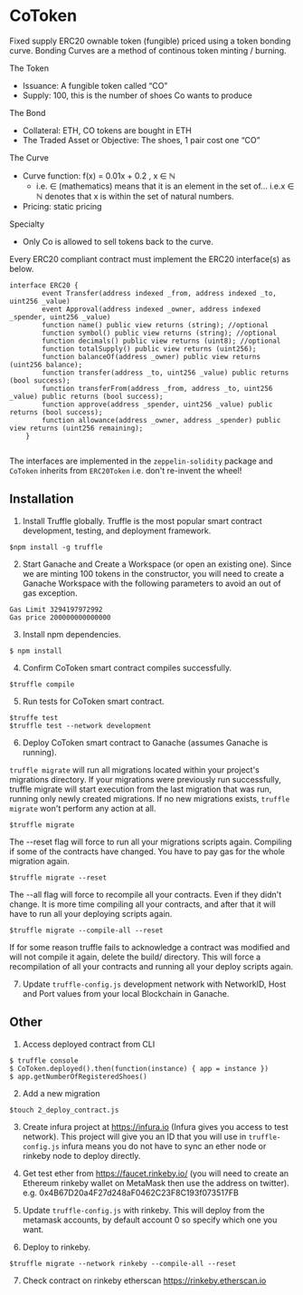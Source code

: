 # CoToken
Fixed supply ERC20 ownable token (fungible) priced using a token bonding curve. Bonding Curves are a method of continous token minting / burning. 

The Token

* Issuance: A fungible token called “CO”
* Supply: 100, this is the number of shoes Co wants to produce

The Bond

* Collateral: ETH, CO tokens are bought in ETH
* The Traded Asset or Objective: The shoes, 1 pair cost one “CO”

The Curve

* Curve function: f(x) = 0.01x + 0.2 , x ∈ ℕ 
    * i.e. ∈ (mathematics) means that it is an element in the set of... i.e.x ∈ ℕ denotes that x is within the set of natural numbers. 
* Pricing: static pricing

Specialty
* Only Co is allowed to sell tokens back to the curve.


Every ERC20 compliant contract must implement the ERC20 interface(s) as below.
```
interface ERC20 {
        event Transfer(address indexed _from, address indexed _to, uint256 _value)
        event Approval(address indexed _owner, address indexed _spender, uint256 _value)
        function name() public view returns (string); //optional
        function symbol() public view returns (string); //optional
        function decimals() public view returns (uint8); //optional
        function totalSupply() public view returns (uint256);
        function balanceOf(address _owner) public view returns (uint256 balance);
        function transfer(address _to, uint256 _value) public returns (bool success);
        function transferFrom(address _from, address _to, uint256 _value) public returns (bool success);
        function approve(address _spender, uint256 _value) public returns (bool success);
        function allowance(address _owner, address _spender) public view returns (uint256 remaining);
    }
                                            
```
The interfaces are implemented in the `zeppelin-solidity` package and `CoToken` inherits from `ERC20Token` i.e. don't re-invent the wheel!
    
## Installation
1. Install Truffle globally. Truffle is the most popular smart contract development, testing, and deployment framework. 
```
$npm install -g truffle 
```

2. Start Ganache and Create a Workspace (or open an existing one). Since we are minting 100 tokens in the constructor, you will need to create a Ganache Workspace with the following parameters to avoid an out of gas exception.
```
Gas Limit 3294197972992 
Gas price 200000000000000
```

3. Install npm dependencies.
```
$ npm install
```

4. Confirm CoToken smart contract compiles successfully.
```
$truffle compile
```

5. Run tests for CoToken smart contract.
```
$truffe test
$truffle test --network development
```

6. Deploy CoToken smart contract to Ganache (assumes Ganache is running).

`truffle migrate` will run all migrations located within your project's migrations directory. If your migrations were previously run successfully, truffle migrate will start execution from the last migration that was run, running only newly created migrations. If no new migrations exists, `truffle migrate` won't perform any action at all. 
```
$truffle migrate
```

The --reset flag will force to run all your migrations scripts again. Compiling if some of the contracts have changed. You have to pay gas for the whole migration again. 
```
$truffle migrate --reset
```

The --all flag will force to recompile all your contracts. Even if they didn't change. It is more time compiling all your contracts, and after that it will have to run all your deploying scripts again.
```
$truffle migrate --compile-all --reset
```

If for some reason truffle fails to acknowledge a contract was modified and will not compile it again, delete the build/ directory. This will force a recompilation of all your contracts and running all your deploy scripts again.

7. Update `truffle-config.js` development network with NetworkID, Host and Port values from your local Blockchain in Ganache.


## Other
1. Access deployed contract from CLI
```
$ truffle console
$ CoToken.deployed().then(function(instance) { app = instance })
$ app.getNumberOfRegisteredShoes()
```

2. Add a new migration
```
$touch 2_deploy_contract.js
```

3. Create infura project  at https://infura.io (Infura gives you access to test network).
This project will give you an ID that you will use in `truffle-config.js`
infura means you do not have to sync an ether node or rinkeby node to deploy directly.

4. Get test ether from https://faucet.rinkeby.io/ (you will need to create an Ethereum rinkeby wallet on MetaMask then use the address on twitter).
e.g. 0x4B67D20a4F27d248aF0462C23F8C193f073517FB

5. Update `truffle-config.js` with rinkeby. This will deploy from the metamask accounts, by default account 0 so specify which one you want.

6. Deploy to rinkeby. 
```
$truffle migrate --network rinkeby --compile-all --reset
```

7. Check contract on rinkeby etherscan https://rinkeby.etherscan.io


